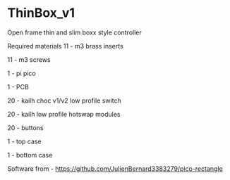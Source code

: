 # ThinBox_v1
Open frame thin and slim boxx style controller

Required materials
11 - m3 brass inserts

11 - m3 screws

1 - pi pico

1 - PCB

20 - kailh choc v1/v2 low profile switch

20 - kailh low profile hotswap modules

20 - buttons

1 - top case

1 - bottom case

Software from - https://github.com/JulienBernard3383279/pico-rectangle



